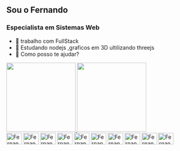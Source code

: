 ## Sou o Fernando
### Especialista em Sistemas Web
* 🔭 trabalho com FullStack
* 🌱 Estudando nodejs ,graficos em 3D ultilizando threejs
* 💬 Como posso te ajudar?

<div>
  <a href="https://github.com/fernandoRodrigues29">
    <img height="180em" src="https://github-readme-stats.vercel.app/api?username=fernandoRodrigues29&show_icons=true&theme=radical" >
	<img height="180em" src="https://github-readme-stats.vercel.app/api/top-langs/?username=fernandoRodrigues29&layout=compact&theme=radical" >
</div>
	
<div style="display: inline-block;">
 <img align="center" alt="Fernando-html" title="html" height="30" width="40" src="https://cdn.jsdelivr.net/gh/devicons/devicon/icons/html5/html5-original.svg">
 <img align="center" alt="Fernando-css" title="css" height="30" width="40" src="https://cdn.jsdelivr.net/gh/devicons/devicon/icons/css3/css3-original.svg">
 <img align="center" alt="Fernando-js"  title="js" height="30" width="40" src="https://cdn.jsdelivr.net/gh/devicons/devicon/icons/javascript/javascript-original.svg">
 <img align="center" alt="Fernando-php" title="php" height="30" width="40" src="https://cdn.jsdelivr.net/gh/devicons/devicon/icons/php/php-original.svg">
 <img align="center" alt="Fernando-nodejs" title="nodejs" height="30" width="40" src="https://cdn.jsdelivr.net/gh/devicons/devicon/icons/nodejs/nodejs-original.svg">
 <img align="center" alt="Fernando-bootstrap" title="bootstrap" height="30" width="40" src="https://cdn.jsdelivr.net/gh/devicons/devicon/icons/bootstrap/bootstrap-original.svg">
 <img align="center" alt="Fernando-ci" title="codeigniter" height="30" width="40" src="https://cdn.jsdelivr.net/gh/devicons/devicon/icons/codeigniter/codeigniter-plain-wordmark.svg">
 <img align="center" alt="Fernando-composer" title="composer" height="30" width="40" src="https://cdn.jsdelivr.net/gh/devicons/devicon/icons/composer/composer-original.svg">
 <img align="center" alt="Fernando-laravel" title="laravel" height="30" width="40" src="https://cdn.jsdelivr.net/gh/devicons/devicon/icons/laravel/laravel-plain-wordmark.svg">	
 <img align="center" alt="Fernando-ionic" title="ionic" height="30" width="40" src="https://cdn.jsdelivr.net/gh/devicons/devicon/icons/ionic/ionic-original-wordmark.svg">	
</div>

